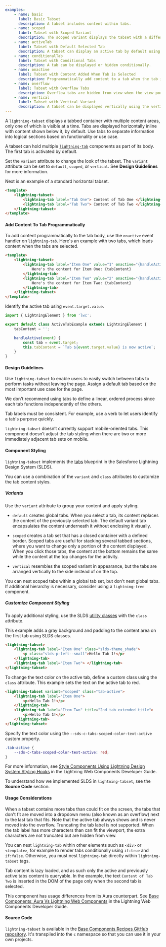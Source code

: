 ```yaml
---
examples:
    - name: basic
      label: Basic Tabset
      description: A tabset includes content within tabs.
    - name: scoped
      label: Tabset with Scoped Variant
      description: The scoped variant displays the tabset with a different visual styling than the default.
    - name: activeTab
      label: Tabset with Default Selected Tab
      description: A tabset can display an active tab by default using the active-tab-value attribute.
    - name: conditionalTab
      label: Tabset with Conditional Tabs
      description: A tab can be displayed or hidden conditionally.
    - name: onactive
      label: Tabset with Content Added When Tab is Selected
      description: Programmatically add content to a tab when the tab is selected. Tab's content is a message with the selected tab's value.
    - name: overflow
      label: Tabset with Overflow Tabs
      description: Overflow tabs are hidden from view when the view port is not wide enough. Overflow tabs are grouped in a dropdown menu labelled "More".
    - name: vertical
      label: Tabset with Vertical Variant
      description: A tabset can be displayed vertically using the vertical variant.
---
```


A `lightning-tabset` displays a tabbed container with multiple content areas,
only one of which is visible at a time. Tabs are displayed horizontally inline
with content shown below it, by default. Use tabs to separate information into logical sections based on functionality or use case.

A tabset can hold multiple [`lightning-tab`](bundle/lightning-tab/documentation) components as part of its body. The first tab is activated by default.

Set the `variant` attribute to change the look of the tabset. The `variant` attribute can be set to `default`, `scoped`, or `vertical`. See **Design Guidelines** for more information.

Next is an example of a standard horizontal tabset.

```html
<template>
    <lightning-tabset>
        <lightning-tab label="Tab One"> Content of Tab One </lightning-tab>
        <lightning-tab label="Tab Two"> Content of Tab Two </lightning-tab>
    </lightning-tabset>
</template>
```

#### Add Content To Tab Programmatically

To add content programmatically to the tab body, use the `onactive` event handler on `lightning-tab`.
Here's an example with two tabs, which loads content when the tabs are selected.

```html
<template>
    <lightning-tabset>
        <lightning-tab label="Item One" value="1" onactive="{handleActive}">
            Here's the content for Item One: {tabContent}
        </lightning-tab>
        <lightning-tab label="Item Two" value="2" onactive="{handleActive}">
            Here's the content for Item Two: {tabContent}
        </lightning-tab>
    </lightning-tabset>
</template>
```

Identify the active tab using `event.target.value`.

```javascript
import { LightningElement } from 'lwc';

export default class ActiveTabExample extends LightningElement {
    tabContent = '';

    handleActive(event) {
        const tab = event.target;
        this.tabContent = `Tab ${event.target.value} is now active`;
    }
}
```

#### Design Guidelines

Use `lightning-tabset` to enable users to easily switch between tabs to perform tasks without leaving the page. Assign a default tab based on the most important use case for the page.

We don't recommend using tabs to define a linear, ordered process since each tab functions independently of the others.

Tab labels must be consistent. For example, use a verb to let users identify a tab's purpose quickly.

`lightning-tabset` doesn’t currently support mobile-oriented tabs. This component doesn’t adjust the tab styling when there are two or more immediately adjacent tab sets on mobile.

#### Component Styling

`lightning-tabset` implements the
[tabs](https://www.lightningdesignsystem.com/components/tabs/) blueprint in the
Salesforce Lightning Design System (SLDS).

You can use a combination of the `variant` and `class` attributes to customize the tab content styles.

##### Variants

Use the `variant` attribute to group your content and apply styling.

-   `default` creates global tabs. When you select a tab, its content replaces the content of the previously selected tab. The default variant tab encapsulates the content underneath it without enclosing it visually.

-   `scoped` creates a tab set that has a closed container with a defined border. Scoped tabs are useful for stacking several tabbed sections, where you want to change only a portion of the content displayed. When you click those tabs, the content at the bottom remains the same while the content at the top changes for the activity.

-   `vertical` resembles the scoped variant in appearance, but the tabs are arranged vertically to the side instead of on the top.

You can nest scoped tabs within a global tab set, but don't nest global tabs. If additional hierarchy is necessary, consider using a `lightning-tree` component.

##### Customize Component Styling

To apply additional styling, use the SLDS [utility classes](https://www.lightningdesignsystem.com/utilities/alignment) with the `class` attribute.

This example adds a gray background and padding to the content area on the first tab using SLDS classes.

```html
<lightning-tabset>
    <lightning-tab label="Item One" class="slds-theme_shade">
        <p class="slds-p-left--small">Hello Tab 1!</p>
    </lightning-tab>
    <lightning-tab label="Item Two"> </lightning-tab>
</lightning-tabset>
```

To change the text color on the active tab, define a custom class using the `class` attribute. This example sets the text on the active tab to red.

```html
<lightning-tabset variant="scoped" class="tab-active">
    <lightning-tab label="Item One">
        <p>Hello Tab 1!</p>
    </lightning-tab>
    <lightning-tab label="Item Two" title="2nd tab extended title">
        <p>Hello Tab 1!</p>
    </lightning-tab>
</lightning-tabset>
```

Specify the text color using the `--sds-c-tabs-scoped-color-text-active` custom property.

```css
.tab-active {
    --sds-c-tabs-scoped-color-text-active: red;
}
```

For more information, see [Style Components Using Lightning Design System Styling Hooks](docs/component-library/documentation/lwc/lwc.create_components_css_custom_properties) in the Lightning Web Components Developer Guide.

To understand how we implemented SLDS in `lightning-tabset`, see the **Source Code** section.

#### Usage Considerations

When a tabset contains more tabs than could fit on the screen, the tabs that don't fit are moved into a dropdown menu (also known as an overflow) next to the last tab that fits. Note that the active tab always shows and is never moved into the overflow. Truncating the tab label is not supported. When the tab label has more characters than can fit the viewport, the extra characters are not truncated but are hidden from view.

You can nest `lightning-tab` within other elements such as `<div>` or `<template>`, for example to render tabs conditionally using `if:true` and `if:false`. Otherwise, you must nest
`lightning-tab` directly within `lightning-tabset` tags.

Tab content is lazy loaded, and as such only the active and previously
active tabs content is queryable. In the example, the text `Content of Tab Two` is inserted in the DOM of the page only when the second tab is selected.

This component has usage differences from its Aura counterpart. See [Base Components: Aura Vs Lightning Web Components](docs/component-library/documentation/lwc/lwc.migrate_map_aura_lwc_components) in the Lightning Web Components Developer Guide.

#### Source Code

`lightning-tabset` is available in the [Base Components Recipes GitHub repository](https://github.com/salesforce/base-components-recipes#documentation). It's transpiled into the `c` namespace so that you can use it in your own projects.
